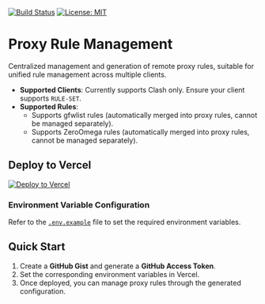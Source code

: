 [![Build Status](https://github.com/DavidKk/vercel-proxy-rule/actions/workflows/coverage.workflow.yml/badge.svg)](https://github.com/DavidKk/vercel-proxy-rule/actions/workflows/coverage.workflow.yml) [![License: MIT](https://img.shields.io/badge/License-MIT-yellow.svg)](https://opensource.org/licenses/MIT)

# Proxy Rule Management

Centralized management and generation of remote proxy rules, suitable for unified rule management across multiple clients.

- **Supported Clients**: Currently supports Clash only. Ensure your client supports `RULE-SET`.
- **Supported Rules**:
  - Supports gfwlist rules (automatically merged into proxy rules, cannot be managed separately).
  - Supports ZeroOmega rules (automatically merged into proxy rules, cannot be managed separately).

## Deploy to Vercel

[![Deploy to Vercel](https://vercel.com/button)](https://vercel.com/new/clone?repository-url=https%3A%2F%2Fgithub.com%2FDavidKk%2Fvercel-proxy-rule)

### Environment Variable Configuration

Refer to the [`.env.example`](./.env.example) file to set the required environment variables.

## Quick Start

1. Create a **GitHub Gist** and generate a **GitHub Access Token**.
2. Set the corresponding environment variables in Vercel.
3. Once deployed, you can manage proxy rules through the generated configuration.
